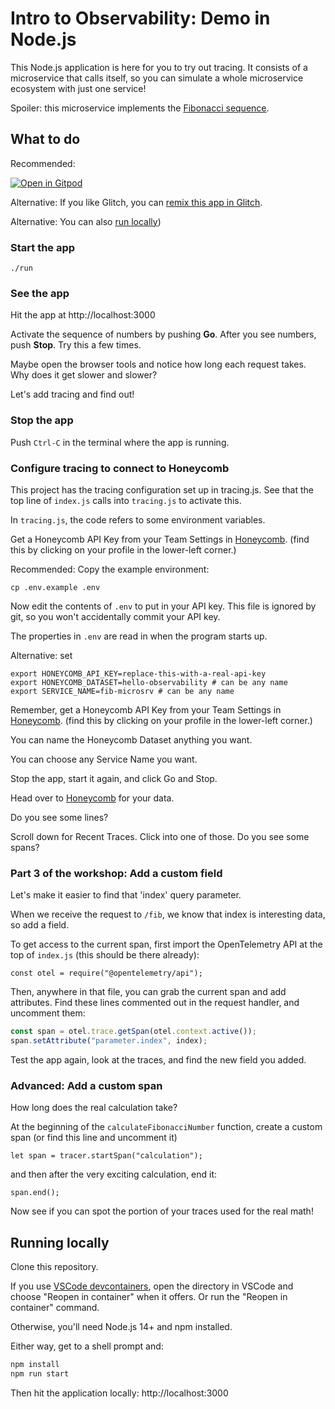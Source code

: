 # Intro to Observability: Demo in Node.js

This Node.js application is here for you to try out tracing.
It consists of a microservice that calls itself,
so you can simulate a whole microservice ecosystem with just one service!

Spoiler: this microservice implements the <a href="https://en.wikipedia.org/wiki/Fibonacci_number">Fibonacci sequence</a>.

## What to do

Recommended: 

[![Open in Gitpod](https://gitpod.io/button/open-in-gitpod.svg)](https://gitpod.io/#https://github.com/honeycombio/intro-to-o11y-nodejs)

Alternative:
If you like Glitch, you can [remix this app in Glitch](https://glitch.com/edit/#!/intro-to-o11y-nodejs?path=README.md%3A1%3A0).

Alternative: You can also [run locally](#running-locally))

### Start the app

`./run`

### See the app

Hit the app at http://localhost:3000

Activate the sequence of numbers by pushing **Go**. After you see numbers, push **Stop**. Try this a few times.

Maybe open the browser tools and notice how long each request takes.
Why does it get slower and slower?

Let's add tracing and find out!

### Stop the app

Push `Ctrl-C` in the terminal where the app is running.

### Configure tracing to connect to Honeycomb

This project has the tracing configuration set up in tracing.js.
See that the top line of `index.js` calls into `tracing.js` to activate this.

In `tracing.js`, the code refers to some environment variables.

Get a Honeycomb API Key from your Team Settings in [Honeycomb](https://ui.honeycomb.io). (find this by clicking on your profile in the lower-left corner.)

Recommended: Copy the example environment:

`cp .env.example .env`

Now edit the contents of `.env` to put in your API key. This file is ignored by git, so you
won't accidentally commit your API key.

The properties in `.env` are read in when the program starts up.

Alternative: set 

```
export HONEYCOMB_API_KEY=replace-this-with-a-real-api-key
export HONEYCOMB_DATASET=hello-observability # can be any name
export SERVICE_NAME=fib-microsrv # can be any name
```

Remember, get a Honeycomb API Key from your Team Settings in [Honeycomb](https://ui.honeycomb.io). (find this by clicking on your profile in the lower-left corner.)

You can name the Honeycomb Dataset anything you want.

You can choose any Service Name you want.

Stop the app, start it again, and click Go and Stop.

Head over to [Honeycomb](https://ui.honeycomb.io) for your data.

Do you see some lines?

Scroll down for Recent Traces. Click into one of those. Do you see some spans?

### Part 3 of the workshop: Add a custom field

Let's make it easier to find that 'index' query parameter.

When we receive the request to `/fib`, we know that index is interesting data,
so add a field.

To get access to the current span, first import the OpenTelemetry API at the
top of `index.js` (this should be there already):

`const otel = require("@opentelemetry/api");`

Then, anywhere in that file, you can grab the current span and add attributes.
Find these lines commented out in the request handler, and uncomment them:

```js
const span = otel.trace.getSpan(otel.context.active());
span.setAttribute("parameter.index", index);
```

Test the app again, look at the traces, and find the new field you added.

### Advanced: Add a custom span

How long does the real calculation take?

At the beginning of the `calculateFibonacciNumber` function, create a custom span (or find this line and uncomment it)

`let span = tracer.startSpan("calculation");`

and then after the very exciting calculation, end it:

`span.end();`

Now see if you can spot the portion of your traces used for the real math!

## Running locally

Clone this repository.

If you use [VSCode devcontainers](https://code.visualstudio.com/docs/remote/containers-tutorial), open the directory in VSCode and choose "Reopen in container" when it offers. Or run the "Reopen in container" command.

Otherwise, you'll need Node.js 14+ and npm installed.

Either way, get to a shell prompt and:

```sh
npm install
npm run start
```

Then hit the application locally: http://localhost:3000

